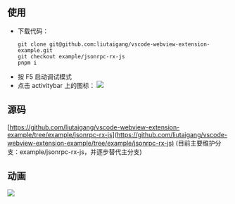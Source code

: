 ## 使用
- 下载代码：
  ```
  git clone git@github.com:liutaigang/vscode-webview-extension-example.git
  git checkout example/jsonrpc-rx-js
  pnpm i
  ```
- 按 F5 启动调试模式
- 点击 activitybar 上的图标： ![](https://raw.githubusercontent.com/liutaigang/vscode-webview-extension-example/main/documents/assets/activitybar-icon.png)

## 源码
[https://github.com/liutaigang/vscode-webview-extension-example/tree/example/jsonrpc-rx-js](https://github.com/liutaigang/vscode-webview-extension-example/tree/example/jsonrpc-rx-js)
(目前主要维护分支：example/jsonrpc-rx-js，并逐步替代主分支)

## 动画
![](https://raw.githubusercontent.com/liutaigang/vscode-webview-extension-example/main/documents/assets/usage-example.gif)


